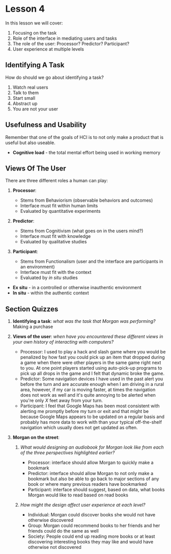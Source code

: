 # Lesson 4

In this lesson we will cover:

1. Focusing on the task
2. Role of the interface in mediating users and tasks
3. The role of the user: Processor? Predictor? Participant?
4. User experience at multiple levels

## Identifying A Task

How do should we go about identifying a task?

1. Watch real users
2. Talk to them
3. Start small
4. Abstract up
5. You are not your user

## Usefulness and Usability

Remember that one of the goals of HCI is to not only make a product that is useful but also useable.

- **Cognitive load** - the total mental effort being used in working memory

## Views Of The User

There are three different roles a human can play:

1. **Processor**:

   - Stems from Behaviorism (observable behaviors and outcomes)
   - Interface must fit within human limits
   - Evaluated by quantitative experiments

2. **Predictor**:

   - Stems from Cognitivism (what goes on in the users mind?)
   - Interface must fit with knowledge
   - Evaluated by qualitative studies

3. **Participant**:

   - Stems from Functionalism (user and the interface are participants in an environment)
   - Interface must fit with the context
   - Evaluated by _in situ_ studies

- **Ex situ** - in a controlled or otherwise inauthentic environment
- **In situ** - within the authentic context

## Section Quizzes

1. **Identifying a task**: _what was the task that Morgan was performing?_ Making a purchase
2. **Views of the user**: _when have you encountered these different views in your own history of interacting with computers?_

   - Processor: I used to play a hack and slash game where you would be penalized by how fast you could pick up an item that dropped during a game when there were other players in the same game right next to you. At one point players started using auto-pick-up programs to pick up all drops in the game and I felt that dynamic broke the game.
   - Predictor: Some navigation devices I have used in the past alert you before the turn and are accurate enough when I am driving in a rural area, however, if my car is moving faster, at times the navigation does not work as well and it's quite annoying to be alerted when you're only _X_ feet away from your turn.
   - Participant: I feel that Google Maps has been most consistent with alerting me promptly before my turn or exit and that might be because Google Maps appears to be updated on a regular basis and probably has more data to work with than your typical off-the-shelf navigation which usually does not get updated as often.

3. **Morgan on the street**:

   1. _What would designing an audiobook for Morgan look like from each of the three perspectives highlighted earlier?_

      - Processor: interface should allow Morgan to quickly make a bookmark
      - Predictor: interface should allow Morgan to not only make a bookmark but also be able to go back to major sections of any book or where many previous readers have bookmarked
      - Participant: interface should suggest, based on data, what books Morgan would like to read based on read books

   2. _How might the design affect user experience at each level?_

      - Individual: Morgan could discover books she would not have otherwise discovered
      - Group: Morgan could recommend books to her friends and her friends could do the same as well
      - Society: People could end up reading more books or at least discovering interesting books they may like and would have otherwise not discovered
